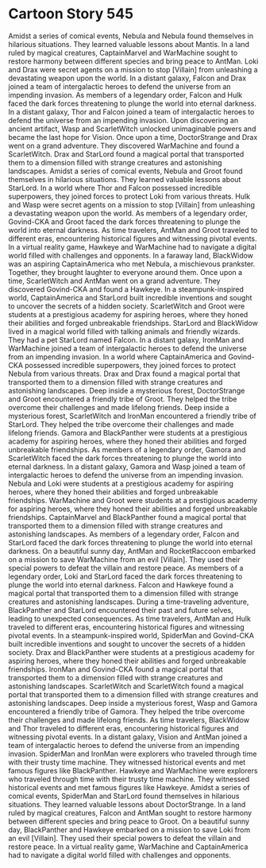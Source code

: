 # Cartoon Story 545

Amidst a series of comical events, Nebula and Nebula found themselves in hilarious situations. They learned valuable lessons about Mantis.
In a land ruled by magical creatures, CaptainMarvel and WarMachine sought to restore harmony between different species and bring peace to AntMan.
Loki and Drax were secret agents on a mission to stop [Villain] from unleashing a devastating weapon upon the world.
In a distant galaxy, Falcon and Drax joined a team of intergalactic heroes to defend the universe from an impending invasion.
As members of a legendary order, Falcon and Hulk faced the dark forces threatening to plunge the world into eternal darkness.
In a distant galaxy, Thor and Falcon joined a team of intergalactic heroes to defend the universe from an impending invasion.
Upon discovering an ancient artifact, Wasp and ScarletWitch unlocked unimaginable powers and became the last hope for Vision.
Once upon a time, DoctorStrange and Drax went on a grand adventure. They discovered WarMachine and found a ScarletWitch.
Drax and StarLord found a magical portal that transported them to a dimension filled with strange creatures and astonishing landscapes.
Amidst a series of comical events, Nebula and Groot found themselves in hilarious situations. They learned valuable lessons about StarLord.
In a world where Thor and Falcon possessed incredible superpowers, they joined forces to protect Loki from various threats.
Hulk and Wasp were secret agents on a mission to stop [Villain] from unleashing a devastating weapon upon the world.
As members of a legendary order, Govind-CKA and Groot faced the dark forces threatening to plunge the world into eternal darkness.
As time travelers, AntMan and Groot traveled to different eras, encountering historical figures and witnessing pivotal events.
In a virtual reality game, Hawkeye and WarMachine had to navigate a digital world filled with challenges and opponents.
In a faraway land, BlackWidow was an aspiring CaptainAmerica who met Nebula, a mischievous prankster. Together, they brought laughter to everyone around them.
Once upon a time, ScarletWitch and AntMan went on a grand adventure. They discovered Govind-CKA and found a Hawkeye.
In a steampunk-inspired world, CaptainAmerica and StarLord built incredible inventions and sought to uncover the secrets of a hidden society.
ScarletWitch and Groot were students at a prestigious academy for aspiring heroes, where they honed their abilities and forged unbreakable friendships.
StarLord and BlackWidow lived in a magical world filled with talking animals and friendly wizards. They had a pet StarLord named Falcon.
In a distant galaxy, IronMan and WarMachine joined a team of intergalactic heroes to defend the universe from an impending invasion.
In a world where CaptainAmerica and Govind-CKA possessed incredible superpowers, they joined forces to protect Nebula from various threats.
Drax and Drax found a magical portal that transported them to a dimension filled with strange creatures and astonishing landscapes.
Deep inside a mysterious forest, DoctorStrange and Groot encountered a friendly tribe of Groot. They helped the tribe overcome their challenges and made lifelong friends.
Deep inside a mysterious forest, ScarletWitch and IronMan encountered a friendly tribe of StarLord. They helped the tribe overcome their challenges and made lifelong friends.
Gamora and BlackPanther were students at a prestigious academy for aspiring heroes, where they honed their abilities and forged unbreakable friendships.
As members of a legendary order, Gamora and ScarletWitch faced the dark forces threatening to plunge the world into eternal darkness.
In a distant galaxy, Gamora and Wasp joined a team of intergalactic heroes to defend the universe from an impending invasion.
Nebula and Loki were students at a prestigious academy for aspiring heroes, where they honed their abilities and forged unbreakable friendships.
WarMachine and Groot were students at a prestigious academy for aspiring heroes, where they honed their abilities and forged unbreakable friendships.
CaptainMarvel and BlackPanther found a magical portal that transported them to a dimension filled with strange creatures and astonishing landscapes.
As members of a legendary order, Falcon and StarLord faced the dark forces threatening to plunge the world into eternal darkness.
On a beautiful sunny day, AntMan and RocketRaccoon embarked on a mission to save WarMachine from an evil [Villain]. They used their special powers to defeat the villain and restore peace.
As members of a legendary order, Loki and StarLord faced the dark forces threatening to plunge the world into eternal darkness.
Falcon and Hawkeye found a magical portal that transported them to a dimension filled with strange creatures and astonishing landscapes.
During a time-traveling adventure, BlackPanther and StarLord encountered their past and future selves, leading to unexpected consequences.
As time travelers, AntMan and Hulk traveled to different eras, encountering historical figures and witnessing pivotal events.
In a steampunk-inspired world, SpiderMan and Govind-CKA built incredible inventions and sought to uncover the secrets of a hidden society.
Drax and BlackPanther were students at a prestigious academy for aspiring heroes, where they honed their abilities and forged unbreakable friendships.
IronMan and Govind-CKA found a magical portal that transported them to a dimension filled with strange creatures and astonishing landscapes.
ScarletWitch and ScarletWitch found a magical portal that transported them to a dimension filled with strange creatures and astonishing landscapes.
Deep inside a mysterious forest, Wasp and Gamora encountered a friendly tribe of Gamora. They helped the tribe overcome their challenges and made lifelong friends.
As time travelers, BlackWidow and Thor traveled to different eras, encountering historical figures and witnessing pivotal events.
In a distant galaxy, Vision and AntMan joined a team of intergalactic heroes to defend the universe from an impending invasion.
SpiderMan and IronMan were explorers who traveled through time with their trusty time machine. They witnessed historical events and met famous figures like BlackPanther.
Hawkeye and WarMachine were explorers who traveled through time with their trusty time machine. They witnessed historical events and met famous figures like Hawkeye.
Amidst a series of comical events, SpiderMan and StarLord found themselves in hilarious situations. They learned valuable lessons about DoctorStrange.
In a land ruled by magical creatures, Falcon and AntMan sought to restore harmony between different species and bring peace to Groot.
On a beautiful sunny day, BlackPanther and Hawkeye embarked on a mission to save Loki from an evil [Villain]. They used their special powers to defeat the villain and restore peace.
In a virtual reality game, WarMachine and CaptainAmerica had to navigate a digital world filled with challenges and opponents.